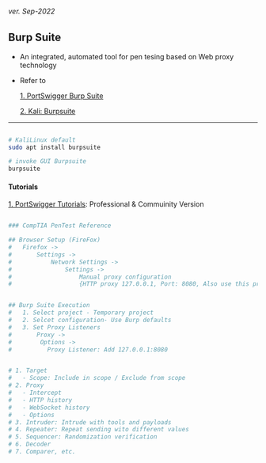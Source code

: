 <h6>ver. Sep-2022</h6>
<h2> Burp Suite</h2>

-   An integrated, automated tool for pen tesing based on Web proxy technology
-   Refer to

    [1. PortSwigger Burp Suite](https://portswigger.net/)

    [2. Kali: Burpsuite](https://www.kali.org/tools/burpsuite/)

---

```sh

# KaliLinux default
sudo apt install burpsuite

# invoke GUI Burpsuite
burpsuite

```

<h4> Tutorials </h4>

[1. PortSwigger Tutorials](https://portswigger.net/burp/documentation/desktop): Professional & Commuinity Version

```sh

### CompTIA PenTest Reference

## Browser Setup (FireFox)
#   Firefox ->
#       Settings ->
#           Network Settings ->
#               Settings ->
#                   Manual proxy configuration
#                   {HTTP proxy 127.0.0.1, Port: 8080, Also use this proxy for HTTPS}


## Burp Suite Execution
#   1. Select project - Temporary project
#   2. Selcet configuration- Use Burp defaults
#   3. Set Proxy Listeners
#       Proxy ->
#        Options ->
#          Proxy Listener: Add 127.0.0.1:8080


# 1. Target
#   - Scope: Include in scope / Exclude from scope
# 2. Proxy
#   - Intercept
#   - HTTP history
#   - WebSocket history
#   - Options
# 3. Intruder: Intrude with tools and payloads
# 4. Repeater: Repeat sending wito different values
# 5. Sequencer: Randomization verification
# 6. Decoder
# 7. Comparer, etc.

```
